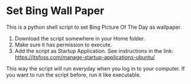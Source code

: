 # Set Bing Wall Paper
This is a python shell script to set Bing Picture Of The Day as wallpaper.

1. Download the script somewhere in your Home folder.
2. Make sure it has permission to execute.
3. Add the script as Startup Application. See instructions in the link:
https://itsfoss.com/manage-startup-applications-ubuntu/

This way the script will run everyday when you log in to your computer. If you want to run the script before, run it like executable.
